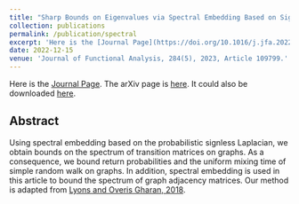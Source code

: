 ```yaml
---
title: "Sharp Bounds on Eigenvalues via Spectral Embedding Based on Signless Laplacians"
collection: publications
permalink: /publication/spectral
excerpt: 'Here is the [Journal Page](https://doi.org/10.1016/j.jfa.2022.109799). The arXiv page: [here](https://arxiv.org/abs/2111.08777).'
date: 2022-12-15
venue: 'Journal of Functional Analysis, 284(5), 2023, Article 109799.'
---
```


Here is the [Journal Page](https://doi.org/10.1016/j.jfa.2022.109799). The arXiv page is [here](https://arxiv.org/abs/2111.08777).
It could also be downloaded [here](http://zf-wei.github.io/files/Spectral.pdf).

## Abstract

Using spectral embedding based on the probabilistic signless Laplacian, we obtain bounds on the spectrum of transition matrices on graphs. As a consequence, we bound return probabilities and the uniform mixing time of simple random walk on graphs. In addition, spectral embedding is used in this article to bound the spectrum of graph adjacency matrices. Our method is adapted from [Lyons and Overis Gharan, 2018](https://doi.org/10.1093/imrn/rnx082).